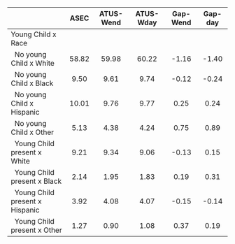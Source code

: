 
|                      |         ASEC |    ATUS-Wend |    ATUS-Wday |     Gap-Wend |      Gap-day |
| -------------------- | :----------: | :----------: | :----------: | :----------: | :----------: |
| Young Child x Race   |              |              |              |              |              |
| &nbsp;&nbsp;No young Child x White |        58.82 |        59.98 |        60.22 |        -1.16 |        -1.40 |
| &nbsp;&nbsp;No young Child x Black |         9.50 |         9.61 |         9.74 |        -0.12 |        -0.24 |
| &nbsp;&nbsp;No young Child x Hispanic |        10.01 |         9.76 |         9.77 |         0.25 |         0.24 |
| &nbsp;&nbsp;No young Child x Other |         5.13 |         4.38 |         4.24 |         0.75 |         0.89 |
| &nbsp;&nbsp;Young Child present x White |         9.21 |         9.34 |         9.06 |        -0.13 |         0.15 |
| &nbsp;&nbsp;Young Child present x Black |         2.14 |         1.95 |         1.83 |         0.19 |         0.31 |
| &nbsp;&nbsp;Young Child present x Hispanic |         3.92 |         4.08 |         4.07 |        -0.15 |        -0.14 |
| &nbsp;&nbsp;Young Child present x Other |         1.27 |         0.90 |         1.08 |         0.37 |         0.19 |

